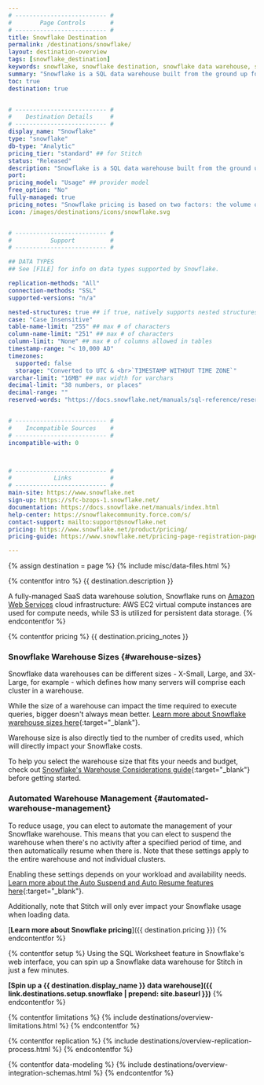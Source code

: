 ```yaml
---
# -------------------------- #
#        Page Controls       #
# -------------------------- #
title: Snowflake Destination
permalink: /destinations/snowflake/
layout: destination-overview
tags: [snowflake_destination]
keywords: snowflake, snowflake destination, snowflake data warehouse, snowflake etl, etl to snowflake
summary: "Snowflake is a SQL data warehouse built from the ground up for the cloud, designed with a patented new architecture to handle today’s and tomorrow’s data and analytics."
toc: true
destination: true


# -------------------------- #
#    Destination Details     #
# -------------------------- #
display_name: "Snowflake"
type: "snowflake"
db-type: "Analytic"
pricing_tier: "standard" ## for Stitch
status: "Released"
description: "Snowflake is a SQL data warehouse built from the ground up for the cloud, designed with a patented new architecture to handle today’s and tomorrow’s data and analytics."
port:
pricing_model: "Usage" ## provider model
free_option: "No"
fully-managed: true
pricing_notes: "Snowflake pricing is based on two factors: the volume of data stored in your Snowflake data warehouse and the number of compute hours used. Snowflake offers several plan options, some of which include on-demand pricing - meaning your bill could vary over time - or pre-purchased, price-secure capacity options."
icon: /images/destinations/icons/snowflake.svg


# -------------------------- #
#           Support          #
# -------------------------- #

## DATA TYPES
## See [FILE] for info on data types supported by Snowflake.

replication-methods: "All"
connection-methods: "SSL"
supported-versions: "n/a"

nested-structures: true ## if true, natively supports nested structures
case: "Case Insensitive"
table-name-limit: "255" ## max # of characters
column-name-limit: "251" ## max # of characters
column-limit: "None" ## max # of columns allowed in tables
timestamp-range: "< 10,000 AD"
timezones:
  supported: false
  storage: "Converted to UTC & <br>`TIMESTAMP WITHOUT TIME ZONE`"
varchar-limit: "16MB" ## max width for varchars
decimal-limit: "38 numbers, or places"
decimal-range: ""
reserved-words: "https://docs.snowflake.net/manuals/sql-reference/reserved-keywords.html"


# -------------------------- #
#    Incompatible Sources    #
# -------------------------- #
incompatible-with: 0



# -------------------------- #
#            Links           #
# -------------------------- #
main-site: https://www.snowflake.net
sign-up: https://sfc-bzops-1.snowflake.net/
documentation: https://docs.snowflake.net/manuals/index.html
help-center: https://snowflakecommunity.force.com/s/
contact-support: mailto:support@snowflake.net
pricing: https://www.snowflake.net/product/pricing/
pricing-guide: https://www.snowflake.net/pricing-page-registration-page/

---
```

{% assign destination = page %}
{% include misc/data-files.html %}

{% contentfor intro %}
{{ destination.description }}

A fully-managed SaaS data warehouse solution, Snowflake runs on [Amazon Web Services](http://aws.amazon.com/) cloud infrastructure: AWS EC2 virtual compute instances are used for compute needs, while S3 is utilized for persistent data storage.
{% endcontentfor %}



{% contentfor pricing %}
{{ destination.pricing_notes }}

### Snowflake Warehouse Sizes {#warehouse-sizes}

Snowflake data warehouses can be different sizes - X-Small, Large, and 3X-Large, for example - which defines how many servers will comprise each cluster in a warehouse.

While the size of a warehouse can impact the time required to execute queries, bigger doesn't always mean better. [Learn more about Snowflake warehouse sizes here](https://docs.snowflake.net/manuals/user-guide/warehouses-overview.html){:target="_blank"}.

Warehouse size is also directly tied to the number of credits used, which will directly impact your Snowflake costs.

To help you select the warehouse size that fits your needs and budget, check out [Snowflake's Warehouse Considerations guide](https://docs.snowflake.net/manuals/user-guide/warehouses-considerations.html){:target="_blank"} before getting started.

### Automated Warehouse Management {#automated-warehouse-management}

To reduce usage, you can elect to automate the management of your Snowflake warehouse. This means that you can elect to suspend the warehouse when there's no activity after a specified period of time, and then automatically resume when there is. Note that these settings apply to the entire warehouse and not individual clusters.

Enabling these settings depends on your workload and availability needs. [Learn more about the Auto Suspend and Auto Resume features here](https://docs.snowflake.net/manuals/user-guide/warehouses-considerations.html#automating-warehouse-management){:target="_blank"}.

Additionally, note that Stitch will only ever impact your Snowflake usage when loading data.

[**Learn more about Snowflake pricing**]({{ destination.pricing }})
{% endcontentfor %}



{% contentfor setup %}
Using the SQL Worksheet feature in Snowflake's web interface, you can spin up a Snowflake data warehouse for Stitch in just a few minutes.

**[Spin up a {{ destination.display_name }} data warehouse]({{ link.destinations.setup.snowflake | prepend: site.baseurl }})**
{% endcontentfor %}



{% contentfor limitations %}
{% include destinations/overview-limitations.html %}
{% endcontentfor %}



{% contentfor replication %}
{% include destinations/overview-replication-process.html %}
{% endcontentfor %}



{% contentfor data-modeling %}
{% include destinations/overview-integration-schemas.html %}
{% endcontentfor %}
